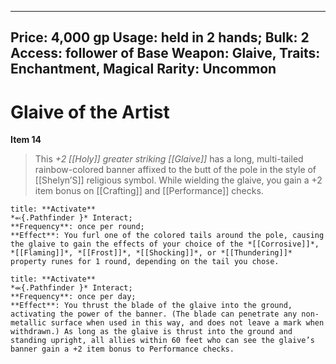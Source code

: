 
---
Price: 4,000 gp
Usage: held in 2 hands;
Bulk: 2
Access: follower of
Base Weapon: Glaive,
Traits: Enchantment, Magical
Rarity: Uncommon
---

# Glaive of the Artist

**Item 14**

> This *+2 [[Holy]] greater striking [[Glaive]]* has a long, multi-tailed rainbow-colored banner affixed to the butt of the pole in the style of [[Shelyn’S]] religious symbol. While wielding the glaive, you gain a +2 item bonus on [[Crafting]] and [[Performance]] checks.

```ad-embed-ability
title: **Activate**
*⬻{.Pathfinder }* Interact; 
**Frequency**: once per round;
**Effect**: You furl one of the colored tails around the pole, causing the glaive to gain the effects of your choice of the *[[Corrosive]]*, *[[Flaming]]*, *[[Frost]]*, *[[Shocking]]*, or *[[Thundering]]* property runes for 1 round, depending on the tail you chose.

```

```ad-embed-ability
title: **Activate**
*⬺{.Pathfinder }* Interact; 
**Frequency**: once per day;
**Effect**: You thrust the blade of the glaive into the ground, activating the power of the banner. (The blade can penetrate any non-metallic surface when used in this way, and does not leave a mark when withdrawn.) As long as the glaive is thrust into the ground and standing upright, all allies within 60 feet who can see the glaive’s banner gain a +2 item bonus to Performance checks.

```
